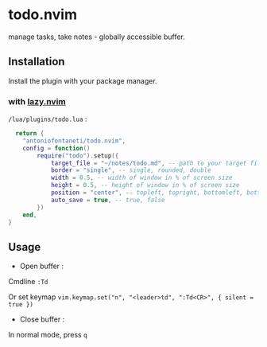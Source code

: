 
# todo.nvim

manage tasks, take notes - globally accessible buffer.


## Installation

Install the plugin with your package manager.

### with [lazy.nvim](https://github.com/folke/lazy.nvim)


  ```/lua/plugins/todo.lua``` :
```lua
  return {
    "antoniofontaneti/todo.nvim",
    config = function()
        require("todo").setup({
            target_file = "~/notes/todo.md", -- path to your target file
            border = "single", -- single, rounded, double
            width = 0.5, -- width of window in % of screen size
            height = 0.5, -- height of window in % of screen size
            position = "center", -- topleft, topright, bottomleft, bottomright
            auto_save = true, -- true, false
        })
    end,
}
```
    
## Usage

- Open buffer :
 
Cmdline
```:Td```

Or set keymap
 ```vim.keymap.set("n", "<leader>td", ":Td<CR>", { silent = true }) ```

 - Close buffer :
  
In normal mode, press ```q```
 
